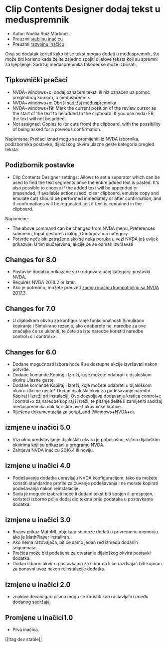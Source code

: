 # Clip Contents Designer dodaj tekst u međuspremnik #

*	Autor: Noelia Ruiz Martínez.
*	Preuzmi [stabilnu inačicu][1]
*	Preuzmi [razvojnu inačicu][2]

Ovaj se dodatak koristi kako bi se tekst mogao dodati u međuspremnik, što
može biti korisno kada želite zajedno spojiti dijelove teksta koji su
spremni za lijepljenje. Sadržaj međuspremnika također se može izbrisati.

## Tipkovnički prečaci ##
*	NVDA+windows+c: dodaj označeni tekst, ili niz označen uz pomoć preglednog
  kursora, u međuspremnik.
*	NVDA+windows+x: Obriši sadržaj međuspremnika.
*	NVDA+windows+f9: Mark the current position of the review cursor as the start of the text to be added to the clipboard. If you use nvda+F9, the text will not be added.
*	 Not assigned: Copies to (or cuts from) the clipboard, with the possibility of being asked for a previous confirmation.

Napomena: Prečaci iznad mogu se promijeniti iz NVDA izbornika, podizbornika
postavke, dijaloškog okvira ulazne geste kategoria pregled teksta.

## Podizbornik postavke ##
*	Clip Contents Designer settings: Allows to set a separator which can be used to find the text segments once the entire added text is pasted.
It's also possible to choose if the added text will be appended or prepended, if available actions (add, clear clipboard, emulate copy and emulate cut) should be performed inmediately or after confirmation, and if confirmations will be requested just if text is contained in the clipboard.

Napomene: 

*	The above command can be changed from NVDA menu, Preferences submenu,
  Input gestures dialog, Configuration category.
*	Potvrde neće biti zatražene ako se neka poruka u vezi NVDA još uvijek
  prikazuje. U tim slučajevima, akcije će se odmah izvršavati

## Changes for 8.0 ##

* Postavke dodatka prikazane su u odgovarajućoj kategoriji postavki NVDA.
* Requires NVDA 2018.2 or later.
* Ako je potrebno, možete preuzeti [zadnju inačicu kompatibilnu sa NVDA
  2017.3][3].

## Changes for 7.0

* U dijaloškom okviru za konfiguriranje funkcionalnosti Simulirano kopiranje
  i Simulirano rezanje, ako odaberete ne, naredbe za ove značajke će se
  ukloniti, te ćete za iste naredbe koristiti naredbe control+c I control+x.

## Changes for 6.0

*	 Dodane mogućnosti izbora hoće li se dostupne akcije izvršavati nakon potvrde.
*	Dodane komande Kopiraj i Izreži, koje možete odabrati u dijaloškom okviru Ulazne geste.
*	 Dodane komande Kopiraj i Izreži, koje možete odabrati u dijaloškom okviru Ulazne geste*	Dodan dijaloški okvir za podešavanje naredbi Kopiraj i Izreži pri instalaciji. Ovo dozvoljava dodavanje kratica control+c i control+x za naredbe kopiraj i izreži, te pitanje želite li zamijeniti sadržaj međuspremnika dok koristite ove tipkovničke kratice.
*	Riješena dokumentacija za script_add (Windows+NVDA+c).

## izmjene u inačici 5.0 ##

*	Vizualno predstavljanje dijaloških okvira je poboljašno, slično dijaloškim
  okvirima koji su prikazani u programu NVDA.
*	Zahtjeva NVDA inačicu 2016.4 ili noviju.

## izmjene u inačici 4.0 ##
*	Podešavanja dodatka upravljaju NVDA konfiguracijom, tako da možete
  koristiti standardne profile za čuvanje podešavanja i ne morate kopirati
  podešavanja nakon reinstalacije.
*	Sada je moguće izabrati hoće li dodani tekst biti spojen ili prespojen,
  koristeći izborno polje dodaj dio teksta prije podataka u postavkama
  dodatka.

## izmjene u inačici 3.0 ##
*	Brajev prikaz MathML objekata se može dodati u privremenu memoriju ako je
  MathPlayer instaliran.
*	Ako nema razdvajača, bit će samo jedan red između dodanih segmenata.
*	Prečica može biti podešena za otvaranje dijaloškog okvira postavki
  dodatka.
*	Dodan izborni okvir u postavkama za izbor da li če razdvajač biti kopiran
  za ponovni uvoz nakon reinstalacije dodatka.

## izmjene u inačici 2.0 ##
*	znakovi devanagari pisma mogu se koristiti kao rastavljači između dodanog
  sadržaja.

## Promjene u inačici1.0 ##
*	Prva inačica.


[[!tag dev stable]]

[1]: https://addons.nvda-project.org/files/get.php?file=ccd

[2]: https://addons.nvda-project.org/files/get.php?file=ccd-dev

[3]: https://addons.nvda-project.org/files/get.php?file=ccd-o
